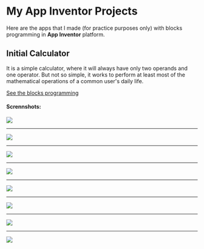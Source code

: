 # My App Inventor Projects
Here are the apps that I made (for practice purposes only) with blocks programming in **App Inventor** platform.

## Initial Calculator
It is a simple calculator, where it will always have only two operands and one operator. But not so simple, it works to perform at least most of the mathematical operations of a common user's daily life. <br/>

[See the blocks programming](https://github.com/robertsonasc/ai2projects/blob/master/Initial_Calculator/blocks.png)

#### Scrennshots:
![](https://github.com/robertsonasc/ai2projects/blob/master/Initial_Calculator/screenshots/1.jpg?raw=true)
***
![](https://github.com/robertsonasc/ai2projects/blob/master/Initial_Calculator/screenshots/2.jpg?raw=true)
***
![](https://github.com/robertsonasc/ai2projects/blob/master/Initial_Calculator/screenshots/3.jpg?raw=true)
***
![](https://github.com/robertsonasc/ai2projects/blob/master/Initial_Calculator/screenshots/4.jpg?raw=true)
***
![](https://github.com/robertsonasc/ai2projects/blob/master/Initial_Calculator/screenshots/5.jpg?raw=true)
***
![](https://github.com/robertsonasc/ai2projects/blob/master/Initial_Calculator/screenshots/6.jpg?raw=true)
***
![](https://github.com/robertsonasc/ai2projects/blob/master/Initial_Calculator/screenshots/7.jpg?raw=true)
***
![](https://github.com/robertsonasc/ai2projects/blob/master/Initial_Calculator/screenshots/8.jpg?raw=true)
